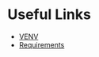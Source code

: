 # Useful Links

- [VENV](https://python.land/virtual-environments/virtualenv)
- [Requirements](https://learnpython.com/blog/python-requirements-file/)
